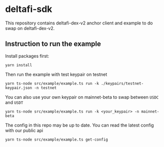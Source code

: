 # deltafi-sdk

This repository contains deltafi-dex-v2 anchor client and example to do swap on deltafi-dex-v2.

## Instruction to run the example

Install packages first:
``` 
yarn install
```

Then run the example with test keypair on testnet
```
yarn ts-node src/example/example.ts run -k ./keypairs/testnet-keypair.json -n testnet
```

You can also use your own keypair on mainnet-beta to swap between `USDC` and `USDT`
```
yarn ts-node src/example/example.ts run -k <your_keypair> -n mainnet-beta
```

The config in this repo may be up to date. You can read the latest config with our public api
```
yarn ts-node src/example/example.ts get-config
```
